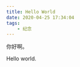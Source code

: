 ```yaml
---
title: Hello World
date: 2020-04-25 17:34:04
tags: 
	- 纪念
---
```


你好啊。

<!--more-->
Hello world.



